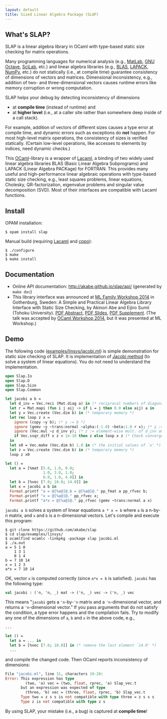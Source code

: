 ```yaml
---
layout: default
title: Sized Linear Algebra Package (SLAP)
---
```


What's SLAP?
------------

SLAP is a linear algebra library in OCaml with type-based static size checking
for matrix operations.

Many programming languages for numerical analysis (e.g.,
[MatLab](http://www.mathworks.com/products/matlab/),
[GNU Octave](https://www.gnu.org/software/octave/),
[SciLab](http://www.scilab.org/), etc.) and linear algebra libraries (e.g.,
[BLAS](http://www.netlib.org/blas/), [LAPACK](http://www.netlib.org/lapack/),
[NumPy](http://www.numpy.org/), etc.) do not statically (i.e., at compile time)
guarantee consistency of dimensions of vectors and matrices.
Dimensional inconsistency, e.g., addition of two- and three-dimensional vectors
causes runtime errors like memory corruption or wrong computation.

SLAP helps your debug by detecting inconsistency of dimensions

- at **compile time** (instead of runtime) and
- at **higher level** (i.e., at a caller site rather than somewhere deep inside
  of a call stack).

For example, addition of vectors of different sizes causes a type error
at compile time, and dynamic errors such as exceptions do **not** happen.
For most high-level matrix operations, the consistency of sizes is verified
statically. (Certain low-level operations, like accesses to elements by indices,
need dynamic checks.)

This [OCaml](http://ocaml.org/)-library is a wrapper of
[Lacaml](https://github.com/mmottl/lacaml), a binding of two widely used
linear algebra libraries BLAS (Basic Linear Algebra Subprograms) and LAPACK
(Linear Algebra PACKage) for FORTRAN.
This provides many useful and high-performance linear algebraic operations with
type-based static size checking, e.g., least squares problems, linear equations,
Cholesky, QR-factorization, eigenvalue problems and singular value decomposition
(SVD). Most of their interfaces are compatible with Lacaml functions.

Install
-------

OPAM installation:

```
$ opam install slap
```

Manual build (requiring [Lacaml](https://github.com/mmottl/lacaml) and
[cppo](http://mjambon.com/cppo.html)):

```
$ ./configure
$ make
$ make install
```

Documentation
-------------

- Online API documentation: http://akabe.github.io/slap/api/
  (generated by `make doc`)
- This library interface was announced at
  [ML Family Workshop 2014](http://okmij.org/ftp/ML/ML14.html) in Gothenburg,
  Sweden: A Simple and Practical Linear Algebra Library Interface with Static
  Size Checking, by Akinori Abe and Eijiro Sumii (Tohoku University).
  [PDF Abstract](https://ocaml.org/meetings/ocaml/2014/ocaml2014_19.pdf),
  [PDF Slides](https://ocaml.org/meetings/ocaml/2014/abe-sumii-slides.pdf),
  [PDF Supplement](https://akabe.github.io/sgpr/changes.pdf).
  (The talk was accepted by
  [OCaml Workshop 2014](https://ocaml.org/meetings/ocaml/2014/), but it was
  presented at ML Workshop.)

Demo
----

The following code
([examples/linsys/jacobi.ml](https://github.com/akabe/slap/blob/master/examples/linsys/jacobi.ml))
is simple demonstration for static size checking of SLAP. It is implementation
of [Jacobi method](http://en.wikipedia.org/wiki/Jacobi_method) (to solve a
system of linear equations). You do not need to understand the implementation.

```ocaml
open Slap.Io
open Slap.D
open Slap.Size
open Slap.Common

let jacobi a b =
  let d_inv = Vec.reci (Mat.diag a) in (* reciprocal numbers of diagonal elements *)
  let r = Mat.mapi (fun i j aij -> if i = j then 0.0 else aij) a in
  let y = Vec.create (Vec.dim b) in (* temporary memory *)
  let rec loop z x =
    ignore (copy ~y b); (* y := b *)
    ignore (gemv ~y ~trans:normal ~alpha:(-1.0) ~beta:1.0 r x); (* y := y-r*x *)
    ignore (Vec.mul ~z d_inv y); (* z := element-wise mult. of d_inv and y *)
    if Vec.ssqr_diff x z < 1e-10 then z else loop x z (* Check convergence *)
  in
  let x0 = Vec.make (Vec.dim b) 1.0 in (* the initial values of `x' *)
  let z = Vec.create (Vec.dim b) in (* temporary memory *)
  loop z x0

let () =
  let a = [%mat [5.0, 1.0, 0.0;
                 1.0, 3.0, 1.0;
                 0.0, 1.0, 4.0]] in
  let b = [%vec [7.0; 10.0; 14.0]] in
  let x = jacobi a b in
  Format.printf "a = @[%a@]@.b = @[%a@]@." pp_fmat a pp_rfvec b;
  Format.printf "x = @[%a@]@." pp_rfvec x;
  Format.printf "a*x = @[%a@]@." pp_rfvec (gemv ~trans:normal a x)
```

`jacobi a b` solves a system of linear equations `a * x = b` where `a` is
a n-by-n matrix, and `x` and `b` is a n-dimensional vectors.
Let's compile and execute this program:

```
$ git clone https://github.com/akabe/slap
$ cd slap/examples/linsys/
$ ocamlfind ocamlc -linkpkg -package slap jacobi.ml
$ ./a.out
a = 5 1 0
    1 3 1
    0 1 4
b = 7 10 14
x = 1 2 3
a*x = 7 10 14
```

OK, vector `x` is computed correctly (since `a*x = b` is satisfied).
`jacobi` has the following type:

```ocaml
val jacobi : ('n, 'n, _) mat -> ('n, _) vec -> ('n, _) vec
```

This means "`jacobi` gets a `'n`-by-`'n` matrix and a `'n`-dimensional vector,
and returns a `'n`-dimensional vector." If you pass arguments that do not
satisfy the condition, a type error happens and the compilation fails.
Try to modify any one of the dimensions of `a`, `b` and `x` in the above code,
e.g.,

```ocaml
...

let () =
  let a = ... in
  let b = [%vec [7.0; 10.0]] in (* remove the last element `14.0' *)
  ...
```

and compile the changed code. Then OCaml reports inconsistency of dimensions:

```ocaml
File "jacobi.ml", line 31, characters 19-20:
Error: This expression has type
         (two, 'a) vec = (two, float, rprec, 'a) Slap_vec.t
       but an expression was expected of type
         (three, 'b) vec = (three, float, rprec, 'b) Slap_vec.t
       Type two = z s s is not compatible with type three = z s s s
       Type z is not compatible with type z s
```

By using SLAP, your mistake (i.e., a bug) is captured at **compile time**!
